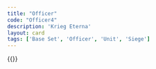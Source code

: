 ```yaml
---
title: "Officer"
code: "Officer4"
description: 'Krieg Eterna'
layout: card
tags: ['Base Set', 'Officer', 'Unit', 'Siege']
---
```

{{<card-detail-page title="Officer4" artwork="A Mounted Officer by Édouard Detaille (1877)" />}}